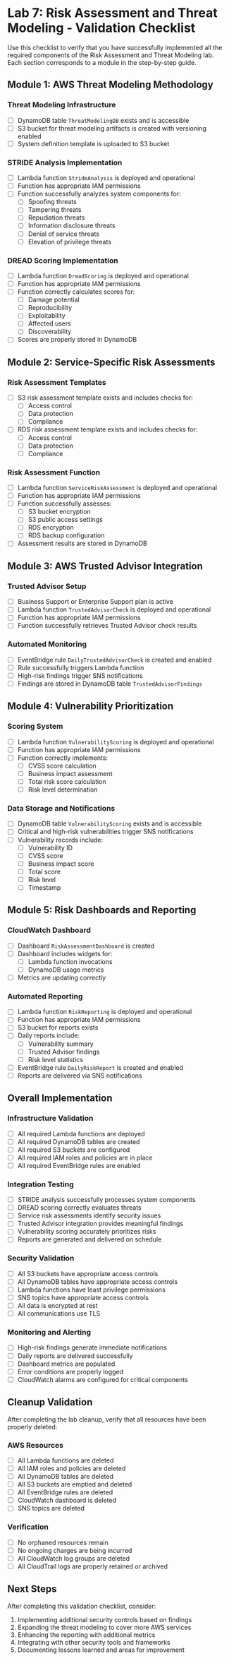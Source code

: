 # Lab 7: Risk Assessment and Threat Modeling - Validation Checklist

Use this checklist to verify that you have successfully implemented all the required components of the Risk Assessment and Threat Modeling lab. Each section corresponds to a module in the step-by-step guide.

## Module 1: AWS Threat Modeling Methodology

### Threat Modeling Infrastructure
- [ ] DynamoDB table `ThreatModelingDB` exists and is accessible
- [ ] S3 bucket for threat modeling artifacts is created with versioning enabled
- [ ] System definition template is uploaded to S3 bucket

### STRIDE Analysis Implementation
- [ ] Lambda function `StrideAnalysis` is deployed and operational
- [ ] Function has appropriate IAM permissions
- [ ] Function successfully analyzes system components for:
  - [ ] Spoofing threats
  - [ ] Tampering threats
  - [ ] Repudiation threats
  - [ ] Information disclosure threats
  - [ ] Denial of service threats
  - [ ] Elevation of privilege threats

### DREAD Scoring Implementation
- [ ] Lambda function `DreadScoring` is deployed and operational
- [ ] Function has appropriate IAM permissions
- [ ] Function correctly calculates scores for:
  - [ ] Damage potential
  - [ ] Reproducibility
  - [ ] Exploitability
  - [ ] Affected users
  - [ ] Discoverability
- [ ] Scores are properly stored in DynamoDB

## Module 2: Service-Specific Risk Assessments

### Risk Assessment Templates
- [ ] S3 risk assessment template exists and includes checks for:
  - [ ] Access control
  - [ ] Data protection
  - [ ] Compliance
- [ ] RDS risk assessment template exists and includes checks for:
  - [ ] Access control
  - [ ] Data protection
  - [ ] Compliance

### Risk Assessment Function
- [ ] Lambda function `ServiceRiskAssessment` is deployed and operational
- [ ] Function has appropriate IAM permissions
- [ ] Function successfully assesses:
  - [ ] S3 bucket encryption
  - [ ] S3 public access settings
  - [ ] RDS encryption
  - [ ] RDS backup configuration
- [ ] Assessment results are stored in DynamoDB

## Module 3: AWS Trusted Advisor Integration

### Trusted Advisor Setup
- [ ] Business Support or Enterprise Support plan is active
- [ ] Lambda function `TrustedAdvisorCheck` is deployed and operational
- [ ] Function has appropriate IAM permissions
- [ ] Function successfully retrieves Trusted Advisor check results

### Automated Monitoring
- [ ] EventBridge rule `DailyTrustedAdvisorCheck` is created and enabled
- [ ] Rule successfully triggers Lambda function
- [ ] High-risk findings trigger SNS notifications
- [ ] Findings are stored in DynamoDB table `TrustedAdvisorFindings`

## Module 4: Vulnerability Prioritization

### Scoring System
- [ ] Lambda function `VulnerabilityScoring` is deployed and operational
- [ ] Function has appropriate IAM permissions
- [ ] Function correctly implements:
  - [ ] CVSS score calculation
  - [ ] Business impact assessment
  - [ ] Total risk score calculation
  - [ ] Risk level determination

### Data Storage and Notifications
- [ ] DynamoDB table `VulnerabilityScoring` exists and is accessible
- [ ] Critical and high-risk vulnerabilities trigger SNS notifications
- [ ] Vulnerability records include:
  - [ ] Vulnerability ID
  - [ ] CVSS score
  - [ ] Business impact score
  - [ ] Total score
  - [ ] Risk level
  - [ ] Timestamp

## Module 5: Risk Dashboards and Reporting

### CloudWatch Dashboard
- [ ] Dashboard `RiskAssessmentDashboard` is created
- [ ] Dashboard includes widgets for:
  - [ ] Lambda function invocations
  - [ ] DynamoDB usage metrics
- [ ] Metrics are updating correctly

### Automated Reporting
- [ ] Lambda function `RiskReporting` is deployed and operational
- [ ] Function has appropriate IAM permissions
- [ ] S3 bucket for reports exists
- [ ] Daily reports include:
  - [ ] Vulnerability summary
  - [ ] Trusted Advisor findings
  - [ ] Risk level statistics
- [ ] EventBridge rule `DailyRiskReport` is created and enabled
- [ ] Reports are delivered via SNS notifications

## Overall Implementation

### Infrastructure Validation
- [ ] All required Lambda functions are deployed
- [ ] All required DynamoDB tables are created
- [ ] All required S3 buckets are configured
- [ ] All required IAM roles and policies are in place
- [ ] All required EventBridge rules are enabled

### Integration Testing
- [ ] STRIDE analysis successfully processes system components
- [ ] DREAD scoring correctly evaluates threats
- [ ] Service risk assessments identify security issues
- [ ] Trusted Advisor integration provides meaningful findings
- [ ] Vulnerability scoring accurately prioritizes risks
- [ ] Reports are generated and delivered on schedule

### Security Validation
- [ ] All S3 buckets have appropriate access controls
- [ ] All DynamoDB tables have appropriate access controls
- [ ] Lambda functions have least privilege permissions
- [ ] SNS topics have appropriate access controls
- [ ] All data is encrypted at rest
- [ ] All communications use TLS

### Monitoring and Alerting
- [ ] High-risk findings generate immediate notifications
- [ ] Daily reports are delivered successfully
- [ ] Dashboard metrics are populated
- [ ] Error conditions are properly logged
- [ ] CloudWatch alarms are configured for critical components

## Cleanup Validation

After completing the lab cleanup, verify that all resources have been properly deleted:

### AWS Resources
- [ ] All Lambda functions are deleted
- [ ] All IAM roles and policies are deleted
- [ ] All DynamoDB tables are deleted
- [ ] All S3 buckets are emptied and deleted
- [ ] All EventBridge rules are deleted
- [ ] CloudWatch dashboard is deleted
- [ ] SNS topics are deleted

### Verification
- [ ] No orphaned resources remain
- [ ] No ongoing charges are being incurred
- [ ] All CloudWatch log groups are deleted
- [ ] All CloudTrail logs are properly retained or archived

## Next Steps

After completing this validation checklist, consider:

1. Implementing additional security controls based on findings
2. Expanding the threat modeling to cover more AWS services
3. Enhancing the reporting with additional metrics
4. Integrating with other security tools and frameworks
5. Documenting lessons learned and areas for improvement 